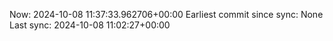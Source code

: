 Now: 2024-10-08 11:37:33.962706+00:00 Earliest commit since sync: None Last sync: 2024-10-08 11:02:27+00:00
